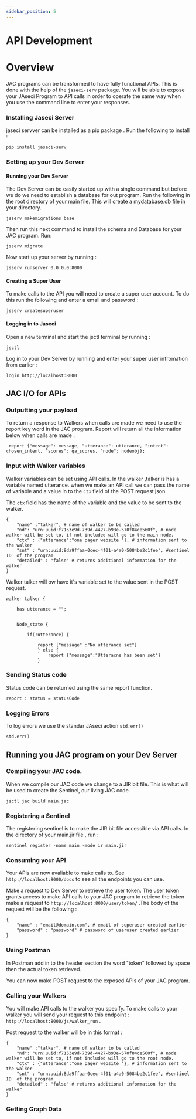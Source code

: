 ```yaml
---
sidebar_position: 5
---
```


# API Development

# Overview
JAC programs can be transformed to have fully functional APIs. This is done with the help of the `jaseci-serv` package. You will be able to expose your JAseci Program to API calls in order to operate the same way when you use the command line to enter your responses.

### Installing Jaseci Server
jaseci servver can be installed as a pip package . Run the following to install :
```
pip install jaseci-serv
```

### Setting up your Dev Server

#### Running your Dev Server

The Dev Server can be easily started up with a single command but before we do we need to establish a database for out program.
Run the following in the root directory of your main file. This will create a mydatabase.db file in your directory.

```
jsserv makemigrations base
```
Then run this next command to install the schema and Database for your JAC program. Run:
```
jsserv migrate
```
Now start up your server by running :
```
jsserv runserver 0.0.0.0:8000
```
#### Creating a Super User

To make calls to the API you will need to create a super user account. To do this run the following and enter a email and password :
```
jsserv createsuperuser
```
#### Logging in to Jaseci

Open a new terminal and start the jsctl terminal by running :
```
jsctl
```
Log in to your Dev Server by running and enter your super user infromation from earlier :
```
login http://localhost:8000
```

## JAC I/O for APIs

### Outputting your payload

To return a response to Walkers when calls are made we need to use the report key word in the JAC program.
Report will return all the information  below when calls are made .
```jac
 report {"message": message, "utterance": utterance, "intent": chosen_intent, "scores": qa_scores, "node": nodeobj};
 ```

### Input with Walker variables
Walker variables can be set using API calls. In the walker ,talker is has a variable named utterance. when we make an API call we can pass the name of variable and a value in to the `ctx` field of the POST request json.

The `ctx` field has the name of the variable and the value to be sent to the walker.
```
{
    "name" :"talker", # name of walker to be called
    "nd": "urn:uuid:f7153e9d-739d-4427-b93e-570f84ce560f", # node walker will be set to, if not included will go to the main node.
    "ctx" : {"utterance":"one pager website "}, # information sent to the walker
    "snt" : "urn:uuid:8da9ffaa-0cec-4f01-a4a0-5084be2c1fee", #sentinel ID  of the program
    "detailed" : "false" # returns additional information for the walker
}
```
Walker talker will ow have it's variable set to the value sent in the POST request.

```jac
walker talker {

    has utterance = "";


    Node_state {

        if(!utterance) {

            report {"message" :"No utterance set"}
            } else {
                report {"message":"Utteracne has been set"}
            }
```

### Sending Status code

Status code can be returned using the same report function.

```jac
report : status = statusCode

```
### Logging Errors
To log errors we use the standar JAseci action `std.err()`

```
std.err()

```

## Running you JAC program on your Dev Server

### Compiling your JAC code.
When we compile our JAC code we change to a JIR bit file. This is what will be used to create the Sentinel, our living JAC code.
```
jsctl jac build main.jac

```
### Registering a Sentinel
The registering sentinel is to make the JIR bit file accessible via API calls. In the directory of your main.jir file , run :

```
sentinel register -name main -mode ir main.jir
```

### Consuming your API
Your APis are now avaliable to make calls to. See `http://localhost:8000/docs` to see all the endpoints you can use.

Make a  request to  Dev Server to retrieve the user token. The user token grants access to make API calls to your JAC program to retrieve the token make a request to `http://localhost:8000/user/token/` .The body of the request will be the following :

```
{
    "name" : "email@domain.com", # email of superuser created earlier
    "password" : "password" # password of useruser created earlier
}
```



### Using Postman


In Postman add  in to the header section  the word "token" followed by space then the actual  token retrieved.

You can now make POST request to the exposed APIs of your JAC program.


### Calling your Walkers

You will make API calls to the walker  you specify. To make calls to your walker you will send your request to this endpoint : `http://localhost:8000/js/walker_run` .



Post request to the walker will be in this format :
```
{
    "name" :"talker", # name of walker to be called
    "nd": "urn:uuid:f7153e9d-739d-4427-b93e-570f84ce560f", # node walker will be set to, if not included will go to the root node.
    "ctx" : {"utterance":"one pager website "}, # information sent to the walker
    "snt" : "urn:uuid:8da9ffaa-0cec-4f01-a4a0-5084be2c1fee", #sentinel ID  of the program
    "detailed" : "false" # returns additional information for the walker
}
```

### Getting Graph Data



